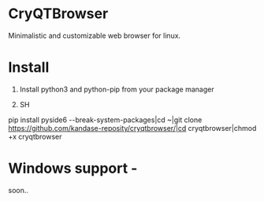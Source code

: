 # CryQTBrowser
Minimalistic and customizable web browser for linux.

# Install

1. Install python3 and python-pip from your package manager

2. SH

pip install pyside6 --break-system-packages|cd ~|git clone https://github.com/kandase-reposity/cryqtbrowser/|cd cryqtbrowser|chmod +x cryqtbrowser

# Windows support -

soon..
